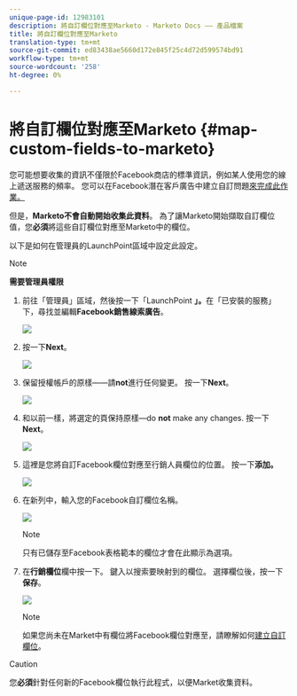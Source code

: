 ```yaml
---
unique-page-id: 12983101
description: 將自訂欄位對應至Marketo - Marketo Docs —— 產品檔案
title: 將自訂欄位對應至Marketo
translation-type: tm+mt
source-git-commit: ed83438ae5660d172e845f25c4d72d599574bd91
workflow-type: tm+mt
source-wordcount: '258'
ht-degree: 0%

---
```



# 將自訂欄位對應至Marketo {#map-custom-fields-to-marketo}

您可能想要收集的資訊不僅限於Facebook商店的標準資訊，例如某人使用您的線上遞送服務的頻率。 您可以在Facebook潛在客戶廣告中建立自訂問題[來完成此作業。](https://www.facebook.com/business/help/774623835981457?helpref=uf_permalink)

但是，**Marketo不會自動開始收集此資料**。 為了讓Marketo開始擷取自訂欄位值，您&#x200B;**必須**&#x200B;將這些自訂欄位對應至Marketo中的欄位。

以下是如何在管理員的LaunchPoint區域中設定此設定。

>[!NOTE]
>
>**需要管理員權限**

1. 前往「管理員」區域，然後按一下「LaunchPoint **」。**&#x200B;在「已安裝的服務」下，尋找並編輯&#x200B;**Facebook銷售線索廣告**。

   ![](assets/image2017-10-24-9-3a32-3a16.png)

1. 按一下&#x200B;**Next**。

   ![](assets/image2017-10-24-14-3a55-3a13.png)

1. 保留授權帳戶的原樣——請&#x200B;**not**&#x200B;進行任何變更。 按一下&#x200B;**Next**。

   ![](assets/image2017-10-24-14-3a56-3a48.png)

1. 和以前一樣，將選定的頁保持原樣—do **not** make any changes. 按一下&#x200B;**Next**。

   ![](assets/image2017-10-24-15-3a0-3a54.png)

1. 這裡是您將自訂Facebook欄位對應至行銷人員欄位的位置。 按一下&#x200B;**添加。**

   ![](assets/image2017-10-24-9-3a33-3a49.png)

1. 在新列中，輸入您的Facebook自訂欄位名稱。

   ![](assets/image2017-10-24-9-3a37-3a3.png)

   >[!NOTE]
   >
   >只有已儲存至Facebook表格範本的欄位才會在此顯示為選項。

1. 在&#x200B;**行銷欄位**&#x200B;欄中按一下。 鍵入以搜索要映射到的欄位。 選擇欄位後，按一下&#x200B;**保存**。

   ![](assets/image2017-10-24-11-3a16-3a42.png)

   >[!NOTE]
   >
   >如果您尚未在Market中有欄位將Facebook欄位對應至，請瞭解如何[建立自訂欄位](/help/marketo/product-docs/administration/field-management/create-a-custom-field-in-marketo.md)。

>[!CAUTION]
>
>您&#x200B;**必須**&#x200B;針對任何新的Facebook欄位執行此程式，以便Market收集資料。
